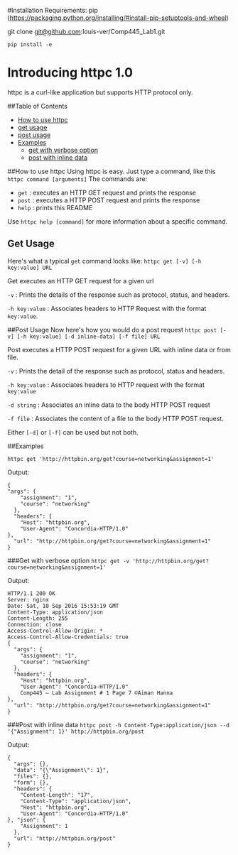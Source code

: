 #Installation
Requirements: pip (https://packaging.python.org/installing/#install-pip-setuptools-and-wheel)

git clone git@github.com:louis-ver/Comp445_Lab1.git

`pip install -e`

# Introducing httpc 1.0

httpc is a curl-like application but supports HTTP protocol only.

##Table of Contents
- [How to use httpc](#how-to-use-httpc)
- [get usage](#get-usage)
- [post usage](#post-usage)
- [Examples](#examples)
  - [get with verbose option](#get-with-verbose-option)
  - [post with inline data](#post-with-inline-data)

##How to use httpc
Using httpc is easy. Just type a command, like this
  `httpc command [arguments]`
The commands are:
- `get` : executes an HTTP GET request and prints the response
- `post` : executes a HTTP POST request and prints the response
- `help` : prints this README

Use `httpc help [command]` for more information about a specific command.

## Get Usage
Here's what a typical `get` command looks like:
`httpc get [-v] [-h key:value] URL`

Get executes an HTTP GET request for a given url

`-v` : Prints the details of the response such as protocol, status, and headers.

`-h key:value` : Associates headers to HTTP Request with the format `key:value`.

##Post Usage
Now here's how you would do a post request
`httpc post [-v] [-h key:value] [-d inline-data] [-f file] URL`

Post executes a HTTP POST request for a given URL with inline data or from file.

`-v` : Prints the detail of the response such as protocol, status and headers.

`-h key:value` : Associates headers to HTTP request with the format `key:value`

`-d string` : Associates an inline data to the body HTTP POST request

`-f file` : Associates the content of a file to the body HTTP POST request.

Either `[-d]` or `[-f]` can be used but not both.

##Examples

`httpc get 'http://httpbin.org/get?course=networking&assignment=1'`

Output:

```
{
"args": {
    "assignment": "1",
    "course": "networking"
  },
  "headers": {
    "Host": "httpbin.org",
    "User-Agent": "Concordia-HTTP/1.0"
},
  "url": "http://httpbin.org/get?course=networking&assignment=1"
}
```

###Get with verbose option
`httpc get -v 'http://httpbin.org/get?course=networking&assignment=1'`

Output:

```
HTTP/1.1 200 OK
Server: nginx
Date: Sat, 10 Sep 2016 15:53:19 GMT
Content-Type: application/json
Content-Length: 255
Connection: close
Access-Control-Allow-Origin: *
Access-Control-Allow-Credentials: true
{
  "args": {
    "assignment": "1",
    "course": "networking"
  },
  "headers": {
    "Host": "httpbin.org",
    "User-Agent": "Concordia-HTTP/1.0"
    Comp445 – Lab Assignment # 1 Page 7 ©Aiman Hanna
},
  "url": "http://httpbin.org/get?course=networking&assignment=1"
}
```

###Post with inline data
`httpc post -h Content-Type:application/json --d '{"Assignment": 1}'
http://httpbin.org/post`

Output:

```
{
  "args": {},
  "data": "{\"Assignment\": 1}",
  "files": {},
  "form": {},
  "headers": {
    "Content-Length": "17",
    "Content-Type": "application/json",
    "Host": "httpbin.org",
    "User-Agent": "Concordia-HTTP/1.0"
}, "json": {
    "Assignment": 1
  },
  "url": "http://httpbin.org/post"
}
```
